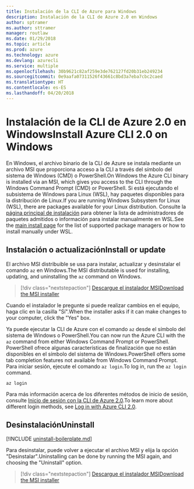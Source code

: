 ```yaml
---
title: Instalación de la CLI de Azure para Windows
description: Instalación de la CLI de Azure 2.0 en Windows
author: sptramer
ms.author: sttramer
manager: routlaw
ms.date: 01/29/2018
ms.topic: article
ms.prod: azure
ms.technology: azure
ms.devlang: azurecli
ms.service: multiple
ms.openlocfilehash: 30b9621c82af259e3de762127fd20b31eb249234
ms.sourcegitcommit: 0e9aafa07311526f43661c8bd3a7eba7cbc2caed
ms.translationtype: HT
ms.contentlocale: es-ES
ms.lasthandoff: 04/20/2018
---
```

# <a name="install-azure-cli-20-on-windows"></a><span data-ttu-id="b2ca3-103">Instalación de la CLI de Azure 2.0 en Windows</span><span class="sxs-lookup"><span data-stu-id="b2ca3-103">Install Azure CLI 2.0 on Windows</span></span>

<span data-ttu-id="b2ca3-104">En Windows, el archivo binario de la CLI de Azure se instala mediante un archivo MSI que proporciona acceso a la CLI a través del símbolo del sistema de Windows (CMD) o PowerShell.</span><span class="sxs-lookup"><span data-stu-id="b2ca3-104">On Windows the Azure CLI binary is installed via an MSI, which gives you access to the CLI through the Windows Command Prompt (CMD) or PowerShell.</span></span>
<span data-ttu-id="b2ca3-105">Si está ejecutando el subsistema de Windows para Linux (WSL), hay paquetes disponibles para la distribución de Linux.</span><span class="sxs-lookup"><span data-stu-id="b2ca3-105">If you are running Windows Subsystem for Linux (WSL), there are packages available for your Linux distribution.</span></span> <span data-ttu-id="b2ca3-106">Consulte la [página principal de instalación](install-azure-cli.md) para obtener la lista de administradores de paquetes admitidos o información para instalar manualmente en WSL.</span><span class="sxs-lookup"><span data-stu-id="b2ca3-106">See the [main install page](install-azure-cli.md) for the list of supported package managers or how to install manually under WSL.</span></span>

## <a name="install-or-update"></a><span data-ttu-id="b2ca3-107">Instalación o actualización</span><span class="sxs-lookup"><span data-stu-id="b2ca3-107">Install or update</span></span>

<span data-ttu-id="b2ca3-108">El archivo MSI distribuible se usa para instalar, actualizar y desinstalar el comando `az` en Windows.</span><span class="sxs-lookup"><span data-stu-id="b2ca3-108">The MSI distributable is used for installing, updating, and uninstalling the `az` command on Windows.</span></span>

> [!div class="nextstepaction"]
> [<span data-ttu-id="b2ca3-109">Descargue el instalador MSI</span><span class="sxs-lookup"><span data-stu-id="b2ca3-109">Download the MSI installer</span></span>](https://aka.ms/installazurecliwindows)

<span data-ttu-id="b2ca3-110">Cuando el instalador le pregunte si puede realizar cambios en el equipo, haga clic en la casilla "Sí".</span><span class="sxs-lookup"><span data-stu-id="b2ca3-110">When the installer asks if it can make changes to your computer, click the "Yes" box.</span></span>

<span data-ttu-id="b2ca3-111">Ya puede ejecutar la CLI de Azure con el comando `az` desde el símbolo del sistema de Windows o PowerShell.</span><span class="sxs-lookup"><span data-stu-id="b2ca3-111">You can now run the Azure CLI with the `az` command from either Windows Command Prompt or PowerShell.</span></span> <span data-ttu-id="b2ca3-112">PowerShell ofrece algunas características de finalización que no están disponibles en el símbolo del sistema de Windows.</span><span class="sxs-lookup"><span data-stu-id="b2ca3-112">PowerShell offers some tab completion features not available from Windows Command Prompt.</span></span> <span data-ttu-id="b2ca3-113">Para iniciar sesión, ejecute el comando `az login`.</span><span class="sxs-lookup"><span data-stu-id="b2ca3-113">To log in, run the `az login` command.</span></span>

```azurecli
az login
```

<span data-ttu-id="b2ca3-114">Para más información acerca de los diferentes métodos de inicio de sesión, consulte [Inicio de sesión con la CLI de Azure 2.0](authenticate-azure-cli.md).</span><span class="sxs-lookup"><span data-stu-id="b2ca3-114">To learn more about different login methods, see [Log in with Azure CLI 2.0](authenticate-azure-cli.md).</span></span>

## <a name="uninstall"></a><span data-ttu-id="b2ca3-115">Desinstalación</span><span class="sxs-lookup"><span data-stu-id="b2ca3-115">Uninstall</span></span>

[!INCLUDE [uninstall-boilerplate.md](includes/uninstall-boilerplate.md)]

<span data-ttu-id="b2ca3-116">Para desinstalar, puede volver a ejecutar el archivo MSI y elija la opción "Desinstalar".</span><span class="sxs-lookup"><span data-stu-id="b2ca3-116">Uninstalling can be done by running the MSI again, and choosing the "Uninstall" option.</span></span>

> [!div class="nextstepaction"]
> [<span data-ttu-id="b2ca3-117">Descargue el instalador MSI</span><span class="sxs-lookup"><span data-stu-id="b2ca3-117">Download the MSI installer</span></span>](https://aka.ms/installazurecliwindows)
